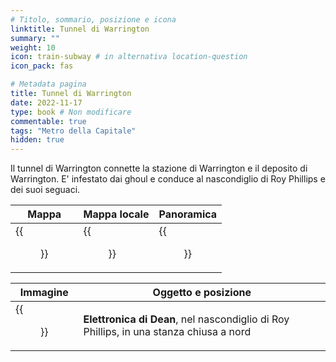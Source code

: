 ```yaml
---
# Titolo, sommario, posizione e icona
linktitle: Tunnel di Warrington
summary: ""
weight: 10
icon: train-subway # in alternativa location-question
icon_pack: fas

# Metadata pagina
title: Tunnel di Warrington
date: 2022-11-17
type: book # Non modificare
commentable: true
tags: "Metro della Capitale"
hidden: true
---
```




Il tunnel di Warrington connette la stazione di Warrington e il deposito di Warrington. E' infestato dai ghoul e conduce al nascondiglio di Roy Phillips e dei suoi seguaci.

| Mappa | Mappa locale | Panoramica |
| ----- | ------------ | ---------- |
|  {{<figure src="Warrington_Tunnels_loc.webp">}} | {{<figure src="Metro_Warrington_Tunnels.webp">}}  | {{<figure src="Warrington_tunnels_Trainyard_door.webp">}}  |

| Immagine | Oggetto e posizione |
| -------- | ------------------- |
| {{<figure src="Dean's_Electronics_Warringon_Station.webp">}}  | **Elettronica di Dean**, nel nascondiglio di Roy Phillips, in una stanza chiusa a nord   |